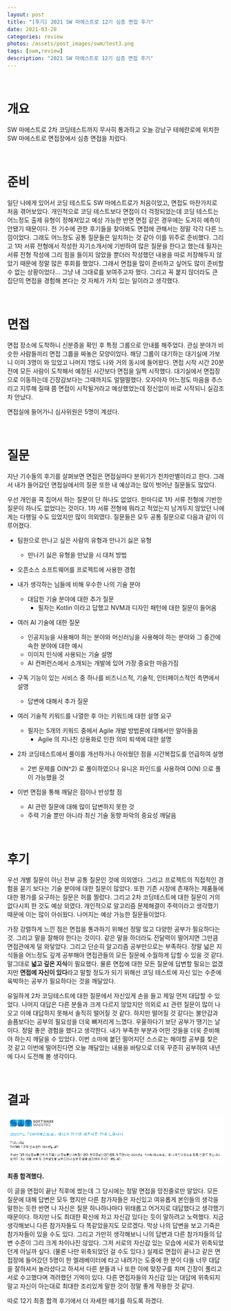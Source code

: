 ```yaml
---
layout: post
title: "[후기] 2021 SW 마에스트로 12기 심층 면접 후기"
date: 2021-03-28
categories: review
photos: /assets/post_images/swm/test3.png
tags: [swm,review]
description: "2021 SW 마에스트로 12기 심층 면접 후기"
---
```


<br>

# 개요

SW 마에스트로 2차 코딩테스트까지 무사히 통과하고
오늘 강남구 테헤란로에 위치한 SW 마에스트로 면접장에서 심층 면접을 치렀다.

<br>

# 준비

일단 나에게 있어서 코딩 테스트도 SW 마에스트로가 처음이었고,
면접도 마찬가지로 처음 겪어보았다. 개인적으로 코딩 테스트보다 면접이 더 걱정되었는데 코딩 테스트는 어느정도 출제 유형이 정해져있고 예상 가능한 반면 면접 같은 경우에는 도저히 예측이 안됐기 때문이다. 전 기수에 관한 후기들을 찾아봐도 면접에 관해서는 정말 각각 다른 느낌이었다. 그래도 어느정도 공통 질문들은 일치하는 것 같아 이를 위주로 준비했다. 그리고 1차 서류 전형에서 작성한 자기소개서에 기반하여 많은 질문을 한다고 했는데 필자는 서류 전형 작성에 그리 힘을 들이지 않았을 뿐더러 작성했던 내용을 따로 저장해두지 않았기 때문에 정말 많은 후회를 했었다. 그래서 면접을 많이 준비하고 싶어도 많이 준비할 수 없는 상황이었다... 그냥 내 그대로를 보여주고자 했다. 그리고 꼭 붙지 않더라도 큰 집단의 면접을 경험해 본다는 것 자체가 가치 있는 일이라고 생각했다.

<br>

# 면접

면접 장소에 도착하니 신분증을 확인 후 특정 그룹으로 안내를 해주었다. 관심 분야가 비슷한 사람들끼리 면접 그룹을 짜놓은 모양이었다. 해당 그룹이 대기하는 대기실에 가보니 이미 3명이 와 있었고 나머지 1명도 나와 거의 동시에 들어왔다. 면접 시작 시간 20분 전에 모든 사람이 도착해서 예정된 시간보다 면접을 일찍 시작했다. 대기실에서 면접장으로 이동하는데 긴장감보다는 그때까지도 얼떨떨했다. 오자마자 어느정도 마음을 추스리고 지루해 질때 쯤 면접이 시작될거라고 예상했었는데 정신없이 바로 시작되니 실감조차 안났다.

면접실에 들어가니 심사위원은 5명이 계셨다. 

<br>

# 질문

지난 기수들의 후기를 살펴보면 면접은 면접실마다 분위기가 천차만별이라고 한다. 그래서 내가 들어갔던 면접실에서의 질문 또한 내 예상과는 많이 벗어난 질문들도 많았다.

우선 개인을 콕 집어서 하는 질문이 단 하나도 없었다. 한마디로 1차 서류 전형에 기반한 질문이 하나도 없었다는 것이다. 1차 서류 전형에 뭐라고 적었는지 남겨두지 않았던 나에게는 다행일 수도 있었지만 많이 의외였다. 질문들은 모두 공통 질문으로 다음과 같이 이루어졌다.

- 팀원으로 만나고 싶은 사람의 유형과 만나기 싫은 유형
    - 만나기 싫은 유형을 만났을 시 대처 방법

- 오픈소스 소프트웨어를 프로젝트에 사용한 경험
- 내가 생각하는 님들에 비해 우수한 나의 기술 분야
    - 대답한 기술 분야에 대한 추가 질문
        - 필자는 Kotlin 이라고 답했고 NVM과 디자인 패턴에 대한 질문이 들어옴
- 여러 AI 기술에 대한 질문
    - 인공지능을 사용해야 하는 분야와 머신러닝을 사용해야 하는 분야와 그 중간에 속한 분야에 대한 예시
    - 이미지 인식에 사용되는 기술 설명
    - AI 컨퍼런스에서 소개되는 개발에 있어 가장 중요한 마음가짐

- 구독 기능이 있는 서비스 중 하나를 비즈니스적, 기술적, 인터페이스적인 측면에서 설명
    - 답변에 대해서 추가 질문

- 여러 기술적 키워드를 나열한 후 아는 키워드에 대한 설명 요구
    - 필자는 5개의 키워드 중에서 Agile 개발 방법론에 대해서만 알아들음
        - Agile 의 지나친 상용화로 인한 의미 퇴색에 대한 설명

- 2차 코딩테스트에서 풀이를 개선하거나 아쉬웠던 점을 시간복잡도를 언급하여 설명
    - 2번 문제를 O(N^2) 로 풀이하였으나 유니온 파인드를 사용하여 O(N) 으로 풀이 가능했을 것

- 이번 면접을 통해 깨달은 점이나 반성할 점
    - AI 관련 질문에 대해 많이 답변하지 못한 것
    - 주력 기술 뿐만 아니라 최신 기술 동향 파악의 중요성 깨달음

<br>

# 후기

우선 개별 질문이 아닌 전부 공통 질문인 것에 의외였다. 그리고 프로젝트의 직접적인 경험을 묻기 보다는 기술 분야에 대한 질문이 많았다. 또한 기존 시장에 존재하는 제품들에 대한 평가를 요구하는 질문은 허를 찔렀다. 그리고 2차 코딩테스트에 대한 질문이 거의 없다시피 한 것도 예상 외였다. 개인적으로 알고리즘 문제해결이 주력이라고 생각했기 때문에 이는 많이 아쉬웠다. 나머지는 예상 가능한 질문들이었다.

가장 강렬하게 느낀 점은 면접을 통과하기 위해선 정말 많고 다양한 공부가 필요하다는 것. 그리고 말을 잘해야 한다는 것이다. 같은 말을 하더라도 전달력이 떨어지면 그만큼 면접관에게 덜 와닿았다. 그리고 단순히 알고리즘 공부만으로는 부족하다. 정말 넓은 지식들을 어느정도 깊게 공부해야 면접관들의 모든 질문에 수월하게 답할 수 있을 것 같다. 말그대로 **넓고 깊은 지식**이 필요했다. 물론 면접에 대한 모든 질문에 답변할 필요는 없겠지만 **면접에 자신이 있다**라고 말할 정도가 되기 위해선 코딩 테스트에 자신 있는 수준에 육박하는 공부가 필요하다는 것을 깨달았다.

유일하게 2차 코딩테스트에 대한 질문에서 자신있게 손을 들고 제일 먼저 대답할 수 있었다. 나머지 대답은 다른 분들과 크게 다르지 않았지만 의외로 `AI` 관련 질문이 많이 나오고 이에 대답하지 못해서 솔직히 떨어질 것 같다. 하지만 떨어질 것 같다는 불안감과 슬픔보다는 공부의 필요성을 더욱 뼈저리게 느꼈다. 우울하다기 보단 공부가 땡기는 날이다. 정말 좋은 경험을 했다고 생각한다. 내가 부족한 부분과 어떤 것들을 더욱 준비해야 하는지 깨달을 수 있었다. 이번 소마에 붙던 떨어지던 스스로는 해야할 공부를 찾은 것 같고 이번에 떨어진다면 오늘 깨달았는 내용을 바탕으로 더욱 꾸준히 공부하여 내년에 다시 도전해 볼 생각이다.

<br>

# 결과

![0](/assets/post_images/swm/4.png)

**최종 합격했다.**
<br>

이 글을 면접이 끝난 직후에 썼는데 그 당시에는 정말 면접을 망친줄로만 알았다.
모든 질문에 대해 답변은 모두 했지만 다른 참가자들은 자신있고 여유롭게 본인들의 생각을 말한는 듯한 반면 나 자신은 질문 하나하나마다 위태롭고 어거지로 대답했다고 생각했기 때문이다. 하지만 나도 최대한 확신에 차고 자신감 있다는 듯이 말하려고 노력했다. 지금 생각해보니 다른 참가자들도 다 똑같았을지도 모르겠다. 막상 나의 답변을 보고 기죽은 참가자들이 있을 수도 있다. 그리고 가만히 생각해보니 나의 답변과 다른 참가자들의 답변 수준이 그리 크게 차이나진 않았다. 그저 서로의 자신감 있는 모습에 서로가 위축되었던게 아닐까 싶다. (물론 나만 위축되었던 걸 수도 있다.) 실제로 면접이 끝나고 같은 면접장에 들어갔던 5명이 한 엘레베이터에 타고 내려가는 도중에 한 분이 다들 너무 대답을 잘하셔서 놀라셨다고 하셔서 다른 분들과 나 또한 이에 맞장구를 치며 긴장이 풀리고 서로 수고했다며 격려했던 기억이 있다. 다른 면접자들의 자신감 있는 대답에 위축되지 말고 자신이 아는대로 최대한 조리있게 말한 것이 정말 좋게 작용한 것 같다.

따로 12기 최종 합격 후기에서 더 자세한 얘기를 하도록 하겠다.
